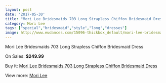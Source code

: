 ```yaml
---
layout: post
date: '2017-05-30'
title: "Mori Lee Bridesmaids 703 Long Strapless Chiffon Bridesmaid Dress"
category: Mori Lee
tags: ["special","bridesmaid","style","long","dresses"]
image: http://www.eudances.com/15096-thickbox_default/mori-lee-bridesmaids-703-long-strapless-chiffon-bridesmaid-dress.jpg
---
```

Mori Lee Bridesmaids 703 Long Strapless Chiffon Bridesmaid Dress

On Sales: **$249.99**
<a href="https://www.eudances.com/en/mori-lee/4483-mori-lee-bridesmaids-703-long-strapless-chiffon-bridesmaid-dress.html"><amp-img layout="responsive" width="600" height="600" src="//www.eudances.com/15096-thickbox_default/mori-lee-bridesmaids-703-long-strapless-chiffon-bridesmaid-dress.jpg" alt="Mori Lee Bridesmaids 703 Long Strapless Chiffon Bridesmaid Dress 0" /></a>
<a href="https://www.eudances.com/en/mori-lee/4483-mori-lee-bridesmaids-703-long-strapless-chiffon-bridesmaid-dress.html"><amp-img layout="responsive" width="600" height="600" src="//www.eudances.com/15100-thickbox_default/mori-lee-bridesmaids-703-long-strapless-chiffon-bridesmaid-dress.jpg" alt="Mori Lee Bridesmaids 703 Long Strapless Chiffon Bridesmaid Dress 1" /></a>
<a href="https://www.eudances.com/en/mori-lee/4483-mori-lee-bridesmaids-703-long-strapless-chiffon-bridesmaid-dress.html"><amp-img layout="responsive" width="600" height="600" src="//www.eudances.com/15099-thickbox_default/mori-lee-bridesmaids-703-long-strapless-chiffon-bridesmaid-dress.jpg" alt="Mori Lee Bridesmaids 703 Long Strapless Chiffon Bridesmaid Dress 2" /></a>
<a href="https://www.eudances.com/en/mori-lee/4483-mori-lee-bridesmaids-703-long-strapless-chiffon-bridesmaid-dress.html"><amp-img layout="responsive" width="600" height="600" src="//www.eudances.com/15098-thickbox_default/mori-lee-bridesmaids-703-long-strapless-chiffon-bridesmaid-dress.jpg" alt="Mori Lee Bridesmaids 703 Long Strapless Chiffon Bridesmaid Dress 3" /></a>
<a href="https://www.eudances.com/en/mori-lee/4483-mori-lee-bridesmaids-703-long-strapless-chiffon-bridesmaid-dress.html"><amp-img layout="responsive" width="600" height="600" src="//www.eudances.com/15097-thickbox_default/mori-lee-bridesmaids-703-long-strapless-chiffon-bridesmaid-dress.jpg" alt="Mori Lee Bridesmaids 703 Long Strapless Chiffon Bridesmaid Dress 4" /></a>

Buy it: [Mori Lee Bridesmaids 703 Long Strapless Chiffon Bridesmaid Dress](https://www.eudances.com/en/mori-lee/4483-mori-lee-bridesmaids-703-long-strapless-chiffon-bridesmaid-dress.html "Mori Lee Bridesmaids 703 Long Strapless Chiffon Bridesmaid Dress")

View more: [Mori Lee](https://www.eudances.com/en/65-mori-lee "Mori Lee")